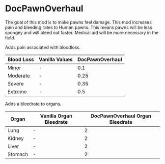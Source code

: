# DocPawnOverhaul
The goal of this mod is to make pawns feel damage. This mod increases pain and bleeding rates to Human pawns. This means pawns will be less spongey and will bleed out faster. Medical aid will be more necessary in the field.


Adds pain associated with bloodloss.

| Blood Loss | Vanilla Values | DocPawnOverhaul |
| ------------- | ------------- | ------------- |
| Minor | - | 0.1 |
| Moderate | - | 0.25 |
| Severe | - | 0.35 |
| Extreme | - | 0.5 |

Adds a bleedrate to organs.

| Organ | Vanilla Organ Bleedrate | DocPawnOverhaul Organ Bleedrate |
| ------------- | ------------- | ------------- |
|Lung|-|2|
|Kidney|-|2|
|Liver|-|2|
|Stomach|-|2|
